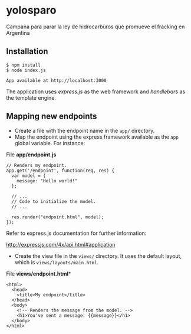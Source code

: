 yolosparo
=========

Campaña para parar la ley de hidrocarburos que promueve el fracking en Argentina

## Installation

```
$ npm install
$ node index.js

App available at http://localhost:3000
```

The application uses *express.js* as the web framework and *handlebars* as the
template engine.

## Mapping new endpoints

* Create a file with the endpoint name in the ```app/``` directory.
* Map the endpoint using the express framework available as the ```app``` global
variable. For instance:

File **app/endpoint.js**
```
// Renders my endpoint.
app.get('/endpoint', function(req, res) {
  var model = {
    message: "Hello world!"
  };

  // ...
  // Code to initialize the model.
  // ...

  res.render("endpoint.html", model);
});

```

Refer to express.js documentation for further information:

http://expressjs.com/4x/api.html#application

* Create the view file in the ```views/``` directory. It uses the default
layout, which is ```views/layouts/main.html```.

File **views/endpoint.html***
```
<html>
  <head>
    <title>My endpoint</title>
  </head>
  <body>
    <!-- Renders the message from the model. -->
    <h1>You've sent a message: {{message}}</h1>
  </body>
</html>
```

